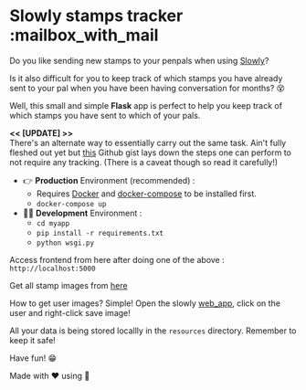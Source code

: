# Slowly stamps tracker :mailbox_with_mail

Do you like sending new stamps to your penpals when using
[Slowly](https://slowly.app/en/)?

Is it also difficult for you to keep track of which stamps you have already sent
to your pal when you have been having conversation for months? :dizzy_face:

Well, this small and simple **Flask** app is perfect to help you keep track of
which stamps you have sent to which of your pals.

**<< [UPDATE] >>**  
There's an alternate way to essentially carry out the same task. Ain't fully fleshed out yet
but [this](https://gist.github.com/dvaruas/2cf949033514af30f04da1b12003a059)
Github gist lays down the steps one can perform to not require any tracking.
(There is a caveat though so read it carefully!)

* :point_right: **Production** Environment (recommended) :
  * Requires [Docker](https://docs.docker.com/get-docker/) and
    [docker-compose](https://docs.docker.com/compose/install/) to be installed
    first.
  * `docker-compose up`
* :technologist: **Development** Environment :
  * `cd myapp`
  * `pip install -r requirements.txt`
  * `python wsgi.py`

Access frontend from here after doing one of the above : `http://localhost:5000`

Get all stamp images from
[here](https://slowly.fandom.com/wiki/List_of_stamps_on_Slowly)

How to get user images? Simple! Open the slowly
[web_app](https://web.getslowly.com/), click on the user and right-click save
image!

All your data is being stored locallly in the `resources` directory. Remember to
keep it safe!

Have fun! :grin:

Made with :heart: using :snake:
